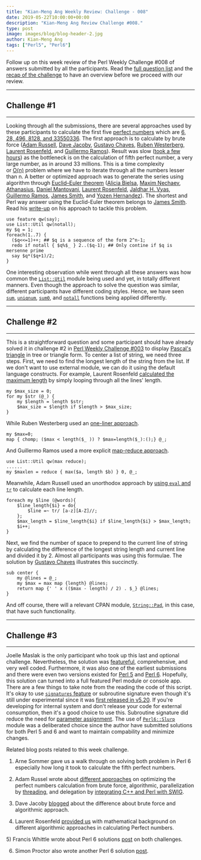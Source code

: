 ```yaml
---
title: "Kian-Meng Ang Weekly Review: Challenge - 008"
date: 2019-05-22T10:00:00+00:00
description: "Kian-Meng Ang Review Challenge #008."
type: post
image: images/blog/blog-header-2.jpg
author: Kian-Meng Ang
tags: ["Perl5", "Perl6"]
---
```


Follow up on this week review of the Perl Weekly Challenge #008 of answers submitted by all the participants. Read the [full question list](https://perlweeklychallenge.org/blog/perl-weekly-challenge-008/) and the [recap of the challenge](https://perlweeklychallenge.org/blog/recap-challenge-008/) to have an overview before we proceed with our review.

***

## Challenge #1

***

Looking through all the submissions, there are several approaches used by these participants to calculate the first five [perfect numbers](https://en.wikipedia.org/wiki/Perfect_number) which are [6, 28, 496, 8128, and 33550336](https://en.wikipedia.org/wiki/List_of_perfect_numbers). The first approach is to calculate by brute force ([Adam Russell](https://github.com/manwar/perlweeklychallenge-club/blob/master/challenge-008/adam-russell/perl5/ch-1.pl), [Dave Jacoby](https://github.com/manwar/perlweeklychallenge-club/blob/master/challenge-008/dave-jacoby/perl5/ch-1.pl), [Gustavo Chaves](https://github.com/manwar/perlweeklychallenge-club/blob/master/challenge-008/gustavo-chaves/perl5/ch-1.pl), [Ruben Westerberg](https://github.com/manwar/perlweeklychallenge-club/blob/master/challenge-008/ruben-westerberg/perl5/ch-1.pl), [Laurent Rosenfeld](https://github.com/manwar/perlweeklychallenge-club/blob/master/challenge-008/laurent-rosenfeld/perl5/ch-1a.pl), and [Guillermo Ramos](https://github.com/manwar/perlweeklychallenge-club/blob/master/challenge-008/guillermo-ramos/perl5/ch-1.pl)). Result was slow ([took a few hours](https://adamcrussell.livejournal.com/2607.html)) as the bottleneck is on the calculation of fifth perfect number, a very large number, as in around 33 millions. This is a time complexity or [O(n)](https://en.wikipedia.org/wiki/Big_O_notation) problem where we have to iterate through all the numbers lesser than n. A better or optimized approach was to generate the series using algorithm through [Euclid–Euler theorem](https://en.wikipedia.org/wiki/Euclid%E2%80%93Euler_theorem) ([Alicia Bielsa](https://github.com/manwar/perlweeklychallenge-club/blob/master/challenge-008/alicia-bielsa/perl5/ch-1.pl), [Maxim Nechaev](https://github.com/manwar/perlweeklychallenge-club/blob/master/challenge-008/maxim-nechaev/perl5/ch-1.pl), [Athanasius](https://github.com/manwar/perlweeklychallenge-club/blob/master/challenge-008/athanasius/perl5/ch-1.pl), [Daniel Mantovani](https://github.com/manwar/perlweeklychallenge-club/blob/master/challenge-008/daniel-mantovani/perl5/ch-1.pl), [Laurent Rosenfeld](https://github.com/manwar/perlweeklychallenge-club/blob/master/challenge-008/laurent-rosenfeld/perl5/ch-1b.pl), [Jaldhar H. Vyas](https://github.com/manwar/perlweeklychallenge-club/blob/master/challenge-008/jaldhar-h-vyas/perl5/ch-1.pl), [Guillermo Ramos](https://github.com/manwar/perlweeklychallenge-club/blob/master/challenge-008/guillermo-ramos/perl5/ch-1a.pl), [James Smith](https://github.com/manwar/perlweeklychallenge-club/blob/master/challenge-008/james-smith/perl5/ch-1.pl), and [Yozen Hernandez](https://github.com/manwar/perlweeklychallenge-club/blob/master/challenge-008/yozen-hernandez/perl5/ch-1.pl)). The shortest and Perl way answer using the Euclid-Euler theorem belongs to [James Smith](https://github.com/manwar/perlweeklychallenge-club/blob/master/challenge-008/james-smith/perl5/ch-1.pl). Read his [write-up](https://github.com/manwar/perlweeklychallenge-club/tree/master/challenge-008/james-smith) on his approach to tackle this problem.

    use feature qw(say);
    use List::Util qw(notall);
    my $q = 1;
    foreach(1..7) {
      ($q<<=1)++; ## $q is a sequence of the form 2^n-1;
      redo if notall { $q%$_ } 2..($q-1); ## Only contine if $q is mersenne prime
      say $q*($q+1)/2;
    }

One interesting observation while went through all these answers was how common the [`List::Util`](https://perldoc.perl.org/List/Util.html) module being used and yet, in totally different manners. Even though the approach to solve the question was similar, different participants have different coding styles. Hence, we have seen [`sum`](https://perldoc.perl.org/List/Util.html#sum), [`uniqnum`](https://perldoc.perl.org/List/Util.html#uniqnum), [`sum0`](https://perldoc.perl.org/List/Util.html#sum0), and [`notall`](https://perldoc.perl.org/List/Util.html#notall) functions being applied differently.

***

## Challenge #2

***

This is a straightforward question and some participant should have already solved it in challenge #2 in [Perl Weekly Challenge #003](https://www.kianmeng.org/2019/04/perl-weekly-challenge-003-2019-week-15.html) to display [Pascal's triangle](https://en.wikipedia.org/wiki/Pascal%27s_triangle) in tree or triangle form. To center a list of string, we need three steps. First, we need to find the longest length of the string from the list. If we don't want to use external module, we can do it using the default language constructs. For example, Laurent Rosenfeld [calculated the maximum length](https://github.com/manwar/perlweeklychallenge-club/blob/master/challenge-008/laurent-rosenfeld/perl5/ch-2.pl) by simply looping through all the lines' length.

    my $max_size = 0;
    for my $str (@_) {
        my $length = length $str;
        $max_size = $length if $length > $max_size;
    }

While Ruben Westerberg used an [one-liner approach](https://github.com/manwar/perlweeklychallenge-club/blob/master/challenge-008/ruben-westerberg/perl5/ch-2.pl).

    my $max=0;
    map { chomp; ($max < length($_ )) ? $max=length($_):();} @_;

And Guillermo Ramos used a more explicit [map-reduce approach](https://en.wikipedia.org/wiki/MapReduce).

    use List::Util qw(max reduce);
    ......
    my $maxlen = reduce { max($a, length $b) } 0, @_;

Meanwhile, Adam Russell used an unorthodox approach by [using `eval` and `tr`](https://github.com/manwar/perlweeklychallenge-club/blob/master/challenge-008/adam-russell/perl5/ch-2.pl) to calculate each line length.

    foreach my $line (@words){
        $line_length{$i} = do{
            $line =~ tr/ [a-z][A-Z]//;
        };
        $max_length = $line_length{$i} if $line_length{$i} > $max_length;
        $i++;
    }

Next, we find the number of space to prepend to the current line of string by
calculating the difference of the longest string length and current line and
divided it by 2\. Almost all participants was using this formulae. The
solution by [Gustavo
Chaves](https://github.com/manwar/perlweeklychallenge-club/blob/master/challenge-008/gustavo-chaves/perl5/ch-2.pl)
illustrates this succinctly.

    sub center {
        my @lines = @_;
        my $max = max map {length} @lines;
        return map {' ' x (($max - length) / 2) . $_} @lines;
    }

And off course, there will a relevant CPAN module, [`String::Pad`](https://metacpan.org/pod/String::Pad), in this case, that have such functionality.

***

## Challenge #3

***

Joelle Maslak is the only participant who took up this last and optional challenge. Nevertheless, the solution was [featureful](https://github.com/manwar/perlweeklychallenge-club/blob/master/challenge-008/joelle-maslak/perl5/ch-3.readme), comprehensive, and very well coded. Furthermore, it was also one of the earliest submissions and there were even two versions existed for [Perl 5](https://github.com/manwar/perlweeklychallenge-club/blob/master/challenge-008/joelle-maslak/perl5/ch-3.pl) and [Perl 6](https://github.com/manwar/perlweeklychallenge-club/blob/master/challenge-008/joelle-maslak/perl6/ch-3.p6). Hopefully, this solution can turned into a full featured Perl module or console app. There are a few things to take note from the reading the code of this script. It's okay to use [`signatures` feature](https://perldoc.perl.org/feature.html#The-'signatures'-feature) or subroutine signature even though it's still under experimental since it was [first released in v5.20](https://www.effectiveperlprogramming.com/2015/04/use-v5-20-subroutine-signatures/). If you're developing for internal system and don't release your code for external consumption, then it's a good choice to use this. Subroutine signature did reduce the need for [parameter assignment](https://www.perl.com/article/72/2014/2/24/Perl-levels-up-with-native-subroutine-signatures/). The use of [`Perl6::Slurp`](https://metacpan.org/pod/Perl6::Slurp) module was a deliberated choice since the author have submitted solutions for both Perl 5 and 6 and want to maintain compability and minimize changes.

Related blog posts related to this week challenge.

1) Arne Sommer gave us a walk through on solving both problem in Perl 6 especially how long it took to calculate the fifth perfect numbers.

2) Adam Russel wrote about [different approaches](https://adamcrussell.livejournal.com/2607.html) on optimizing the
perfect numbers calculation from brute force, algorithmic, parallelization by [threading](https://adamcrussell.livejournal.com/3146.html), and delegation by [integrating C++ and Perl with SWIG](https://adamcrussell.livejournal.com/2850.html).

3) Dave Jacoby [blogged](https://jacoby.github.io//2019/05/15/finding-perfect-numbers-in-perl.html)
about the difference about brute force and algorithmic approach.

4) Laurent Rosenfeld [provided us](http://blogs.perl.org/users/laurent_r/2019/05/perl-weekly-challenge-8-perfect-numbers-and-centered-output.html) with mathematical background on different algorithmic approaches in calculating Perfect numbers.

5) Francis Whittle wrote about Perl 6 solutions [post](https://rage.powered.ninja/2019/05/15/squaring-perfect-centre.html) on both challenges.

6) Simon Proctor also wrote another Perl 6 solution [post](http://www.khanate.co.uk/blog/2019/05/14/perl-weekly-challenge-part-8/).
